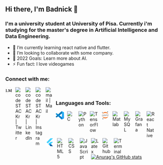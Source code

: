 ## Hi there, I'm **Badnick** 👋

### I'm a university student at University of Pisa. Currently i'm studying for the master's degree in Artificial Intelligence and Data Engineering.

- 🌱 I’m currently learning react native and flutter.
- 👯 I’m looking to collaborate with some company.
- 🥅 2022 Goals: Learn more about AI.
- ⚡ Fun fact: I love videogames

### Connect with me:
[<img style="margin-right:10px" align="left" alt="codeSTACKr.com" target="_blank" width="22px" src="./img/Logo.png" />][website] 
[<img style="margin-right:10px" align="left" alt="codeSTACKr | Twitter" width="22px" src="https://cdn0.iconfinder.com/data/icons/social-rounded/72/Twitter-256.png" target="_blank" />][twitter]
[<img style="margin-right:10px" align="left" alt="codeSTACKr | LinkedIn" width="22px" src="https://cdn3.iconfinder.com/data/icons/social-rounded-2/72/Linkedin-512.png" target="_blank" />][linkedin]
[<img style="margin-right:10px" align="left" alt="codeSTACKr | Instagram" width="22px" src="https://cdn1.iconfinder.com/data/icons/social-rounded-2/32/instagram-512.png" />][instagram]
[<img style="margin-right:10px" align="left" alt="mail | Mail" width="22px" src="https://cdn4.iconfinder.com/data/icons/address-book-providers-in-colors/512/outlook-256.png" target="_blank" />][Mail]

<br />

### Languages and Tools:
<img align="left" style="margin-right:10px" alt="Visual Studio Code" width="26px" src="https://raw.githubusercontent.com/github/explore/80688e429a7d4ef2fca1e82350fe8e3517d3494d/topics/visual-studio-code/visual-studio-code.png" />
<img align="left" style="margin-right:10px" alt="C" width="26px" src="https://upload.wikimedia.org/wikipedia/commons/1/19/C_Logo.png" />
<img align="left" style="margin-right:10px" alt="Python" width="26px" src="https://cdn4.iconfinder.com/data/icons/logos-and-brands/512/267_Python_logo-256.png" />
<img align="left" style="margin-right:10px" alt="TensorFlow" width="26px" src="https://upload.wikimedia.org/wikipedia/commons/thumb/2/2d/Tensorflow_logo.svg/957px-Tensorflow_logo.svg.png" />
<img align="left" style="margin-right:10px" alt="JupyterNotebook" width="26px" src="./img/Jupyter.png" />
<img align="left" style="margin-right:10px" alt="Matlab" width="26px" src="https://upload.wikimedia.org/wikipedia/commons/thumb/2/21/Matlab_Logo.png/667px-Matlab_Logo.png" />
<img align="left" style="margin-right:10px" alt="MySQL" width="26px" src="https://icons-for-free.com/iconfiles/png/512/development+logo+mysql+icon-1320184807686758112.png" />
<img align="left" style="margin-right:10px" alt="Grafana" width="26px" src="https://i.pinimg.com/originals/ed/52/04/ed52045809ad01c33d1e1859531cb264.jpg" />
<img align="left" style="margin-right:10px" alt="React Native" width="26px" src="https://cdn0.iconfinder.com/data/icons/logos-brands-in-colors/128/react-256.png" />
<img align="left" style="margin-right:10px" alt="Flutter" width="26px" src="./img/Flutter.png" />
<img align="left" style="margin-right:10px" alt="HTML5" width="26px" src="https://cdn1.iconfinder.com/data/icons/logotypes/32/badge-html-5-256.png" />
<img align="left" style="margin-right:10px" alt="CSS" width="26px" src="https://cdn1.iconfinder.com/data/icons/logotypes/32/badge-css-3-256.png" />
<img align="left" style="margin-right:10px" alt="JavaScript" width="26px" src="https://upload.wikimedia.org/wikipedia/commons/7/73/Javascript-736400_960_720.png" />
<img align="left" style="margin-right:10px" alt="Latex" width="26px" src="https://static.javatpoint.com/tutorial/latex/images/latex-tutorial.png" />
<img align="left" style="margin-right:10px" alt="Github" width="26px" src="https://cdn3.iconfinder.com/data/icons/social-rounded-2/72/GitHub-256.png" />
<img align="left" style="margin-right:10px" alt="Terminal" width="26px" src="https://cdn4.iconfinder.com/data/icons/small-n-flat/24/terminal-256.png" />

<br/>

<br/>

<br/>


[![Anurag's GitHub stats](https://github-readme-stats.vercel.app/api?username=ImBadnick&show_icons=true&theme=merko)](https://github.com/anuraghazra/github-readme-stats)











[website]: https://imbadnick.github.io/
[twitter]: https://twitter.com/LorenzoBadnick
[instagram]: https://www.instagram.com/imbadnick/
[linkedin]: https://www.linkedin.com/in/lorenzo-massagli-419714164/
[Mail]: mailto:fuma2@hotmail.it
